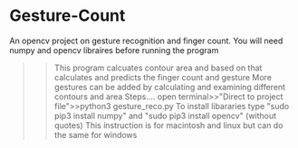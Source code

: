 # Gesture-Count
An opencv project on gesture recognition and finger count.
You will need numpy and opencv libraires before running the program
>>This program calcuates contour area and based on that calculates and predicts the finger count and gesture
>>More gestures can be added by calculating and examining different contours and area
>>Steps....
open terminal>>"Direct to project file">>python3 gesture_reco.py
>>To install libararies type "sudo pip3 install numpy" and "sudo pip3 install opencv" (without quotes)
>>This instruction is for macintosh and linux but can do the same for windows
